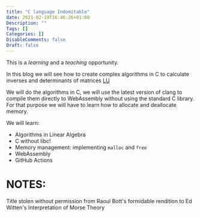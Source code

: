 ```yaml
---
title: "C language Indomitable"
date: 2021-02-19T16:46:26+01:00
Description: ""
Tags: []
Categories: []
DisableComments: false
Draft: false
---
```

This is a _learning_ and a _teaching_ opportunity.

In this blog we will see how to create complex algorithms in C to calculate inverses and determinants of matrices
[LU](https://en.wikipedia.org/wiki/LU_decomposition)

We will do the algorithms in C, we will use the latest version of clang to compile them directly to WebAssembly without using the standard C library.
For that purpose we will have to learn how to allocate and deallocate memory.

We will learn:

* Algorithms in Linear Algebra
* C without libc!
* Memory management: implementing `malloc` and `free`
* WebAssembly
* GitHub Actions


# NOTES:

Title stolen without permission from Raoul Bott's formidable rendition to Ed Witten's Interpretation of Morse Theory

